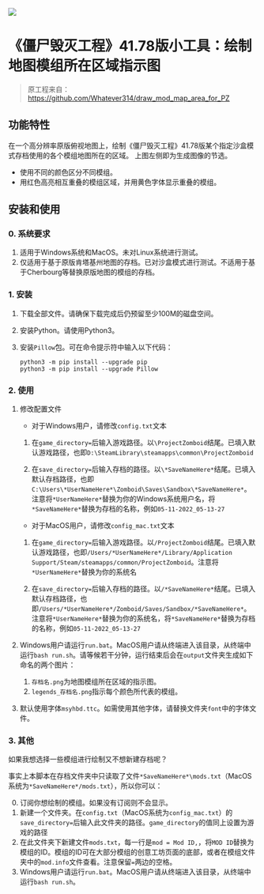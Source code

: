 ![](https://s2.loli.net/2022/11/19/6KapmFyEdcWjNwf.png)

# 《僵尸毁灭工程》41.78版小工具：绘制地图模组所在区域指示图

> 原工程来自：https://github.com/Whatever314/draw_mod_map_area_for_PZ

## 功能特性

在一个高分辨率原版俯视地图上，绘制《僵尸毁灭工程》41.78版某个指定沙盒模式存档使用的各个模组地图所在的区域。
上图左侧即为生成图像的节选。

- 使用不同的颜色区分不同模组。
- 用红色高亮相互重叠的模组区域，并用黄色字体显示重叠的模组。



## 安装和使用

### 0. 系统要求

1. 适用于Windows系统和MacOS。未对Linux系统进行测试。
2. 仅适用于基于原版肯塔基州地图的存档。已对沙盒模式进行测试。不适用于基于Cherbourg等替换原版地图的模组的存档。



### 1. 安装

1. 下载全部文件。请确保下载完成后仍预留至少100M的磁盘空间。

2. 安装Python。请使用Python3。

3. 安装`Pillow`包。可在命令提示符中输入以下代码：

    ```
    python3 -m pip install --upgrade pip
    python3 -m pip install --upgrade Pillow
    ```



### 2. 使用

1. 修改配置文件

    * 对于Windows用户，请修改`config.txt`文本

    1. 在`game_directory=`后输入游戏路径。以`\ProjectZomboid`结尾。已填入默认游戏路径，也即`D:\SteamLibrary\steamapps\common\ProjectZomboid`

    2. 在`save_directory=`后输入存档的路径。以`\*SaveNameHere*`结尾。已填入默认存档路径，也即`C:\Users\*UserNameHere*\Zomboid\Saves\Sandbox\*SaveNameHere*`。注意将`*UserNameHere*`替换为你的Windows系统用户名，将`*SaveNameHere*`替换为存档的名称，例如`05-11-2022_05-13-27`

    * 对于MacOS用户，请修改`config_mac.txt`文本

    1. 在`game_directory=`后输入游戏路径。以`/ProjectZomboid`结尾。已填入默认游戏路径，也即`/Users/*UserNameHere*/Library/Application Support/Steam/steamapps/common/ProjectZomboid`。注意将`*UserNameHere*`替换为你的系统名

    2. 在`save_directory=`后输入存档的路径。以`/*SaveNameHere*`结尾。已填入默认存档路径，也即`/Users/*UserNameHere*/Zomboid/Saves/Sandbox/*SaveNameHere*`。注意将`*UserNameHere*`替换为你的系统名，将`*SaveNameHere*`替换为存档的名称，例如`05-11-2022_05-13-27`


2. Windows用户请运行`run.bat`。MacOS用户请从终端进入该目录，从终端中运行`bash run.sh`。请等候若干分钟，运行结束后会在`output`文件夹生成如下命名的两个图片：

    1. `存档名.png`为地图模组所在区域的指示图。
    2. `legends_存档名.png`指示每个颜色所代表的模组。

3. 默认使用字体`msyhbd.ttc`。如需使用其他字体，请替换文件夹`font`中的字体文件。



### 3. 其他

如果我想选择一些模组进行绘制又不想新建存档呢？

事实上本脚本在存档文件夹中只读取了文件`*SaveNameHere*\mods.txt`（MacOS系统为`*SaveNameHere*/mods.txt`），所以你可以：

0. 订阅你想绘制的模组。如果没有订阅则不会显示。
1. 新建一个文件夹。在`config.txt`（MacOS系统为`config_mac.txt`）的`save_directory=`后输入此文件夹的路径。`game_directory`的值同上设置为游戏的路径
2. 在此文件夹下新建文件`mods.txt`，每一行是`mod = Mod ID,`，将`MOD ID`替换为模组的ID。模组的ID可在大部分模组的创意工坊页面的底部，或者在模组文件夹中的`mod.info`文件查看。注意保留`=`两边的空格。
3. Windows用户请运行`run.bat`。MacOS用户请从终端进入该目录，从终端中运行`bash run.sh`。
